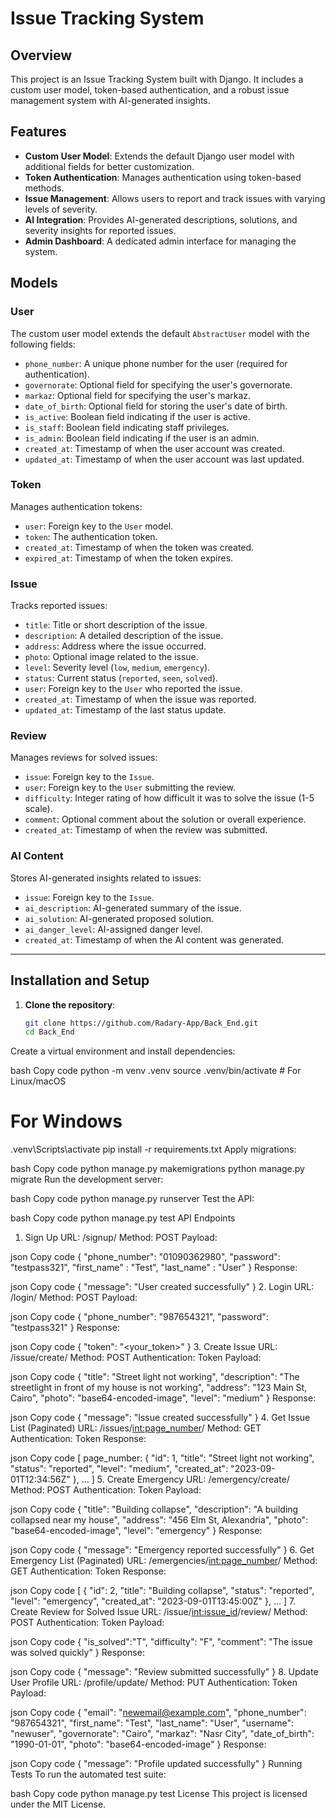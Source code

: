 # Issue Tracking System

## Overview

This project is an Issue Tracking System built with Django. It includes a custom user model, token-based authentication, and a robust issue management system with AI-generated insights.

## Features

- **Custom User Model**: Extends the default Django user model with additional fields for better customization.
- **Token Authentication**: Manages authentication using token-based methods.
- **Issue Management**: Allows users to report and track issues with varying levels of severity.
- **AI Integration**: Provides AI-generated descriptions, solutions, and severity insights for reported issues.
- **Admin Dashboard**: A dedicated admin interface for managing the system.

## Models

### User

The custom user model extends the default `AbstractUser` model with the following fields:

- `phone_number`: A unique phone number for the user (required for authentication).
- `governorate`: Optional field for specifying the user's governorate.
- `markaz`: Optional field for specifying the user's markaz.
- `date_of_birth`: Optional field for storing the user's date of birth.
- `is_active`: Boolean field indicating if the user is active.
- `is_staff`: Boolean field indicating staff privileges.
- `is_admin`: Boolean field indicating if the user is an admin.
- `created_at`: Timestamp of when the user account was created.
- `updated_at`: Timestamp of when the user account was last updated.

### Token

Manages authentication tokens:

- `user`: Foreign key to the `User` model.
- `token`: The authentication token.
- `created_at`: Timestamp of when the token was created.
- `expired_at`: Timestamp of when the token expires.

### Issue

Tracks reported issues:

- `title`: Title or short description of the issue.
- `description`: A detailed description of the issue.
- `address`: Address where the issue occurred.
- `photo`: Optional image related to the issue.
- `level`: Severity level (`low`, `medium`, `emergency`).
- `status`: Current status (`reported`, `seen`, `solved`).
- `user`: Foreign key to the `User` who reported the issue.
- `created_at`: Timestamp of when the issue was reported.
- `updated_at`: Timestamp of the last status update.

### Review

Manages reviews for solved issues:

- `issue`: Foreign key to the `Issue`.
- `user`: Foreign key to the `User` submitting the review.
- `difficulty`: Integer rating of how difficult it was to solve the issue (1-5 scale).
- `comment`: Optional comment about the solution or overall experience.
- `created_at`: Timestamp of when the review was submitted.

### AI Content

Stores AI-generated insights related to issues:

- `issue`: Foreign key to the `Issue`.
- `ai_description`: AI-generated summary of the issue.
- `ai_solution`: AI-generated proposed solution.
- `ai_danger_level`: AI-assigned danger level.
- `created_at`: Timestamp of when the AI content was generated.

---

## Installation and Setup

1. **Clone the repository**:
   ```bash
   git clone https://github.com/Radary-App/Back_End.git
   cd Back_End


Create a virtual environment and install dependencies:

bash
Copy code
python -m venv .venv
source .venv/bin/activate  # For Linux/macOS
# For Windows
.venv\Scripts\activate
pip install -r requirements.txt
Apply migrations:

bash
Copy code
python manage.py makemigrations
python manage.py migrate
Run the development server:

bash
Copy code
python manage.py runserver
Test the API:

bash
Copy code
python manage.py test
API Endpoints
1. Sign Up
URL: /signup/
Method: POST
Payload:

json
Copy code
{
  "phone_number": "01090362980",
  "password": "testpass321",
  "first_name" : "Test",
  "last_name" : "User"
}
Response:

json
Copy code
{
  "message": "User created successfully"
}
2. Login
URL: /login/
Method: POST
Payload:

json
Copy code
{
  "phone_number": "987654321",
  "password": "testpass321"
}
Response:

json
Copy code
{
  "token": "<your_token>"
}
3. Create Issue
URL: /issue/create/
Method: POST
Authentication: Token
Payload:

json
Copy code
{
  "title": "Street light not working",
  "description": "The streetlight in front of my house is not working",
  "address": "123 Main St, Cairo",
  "photo": "base64-encoded-image",
  "level": "medium"
}
Response:

json
Copy code
{
  "message": "Issue created successfully"
}
4. Get Issue List (Paginated)
URL: /issues/<int:page_number>/
Method: GET
Authentication: Token
Response:

json
Copy code
[
  page_number:
  {
    "id": 1,
    "title": "Street light not working",
    "status": "reported",
    "level": "medium",
    "created_at": "2023-09-01T12:34:56Z"
  },
  ...
]
5. Create Emergency
URL: /emergency/create/
Method: POST
Authentication: Token
Payload:

json
Copy code
{
  "title": "Building collapse",
  "description": "A building collapsed near my house",
  "address": "456 Elm St, Alexandria",
  "photo": "base64-encoded-image",
  "level": "emergency"
}
Response:

json
Copy code
{
  "message": "Emergency reported successfully"
}
6. Get Emergency List (Paginated)
URL: /emergencies/<int:page_number>/
Method: GET
Authentication: Token
Response:

json
Copy code
[
  {
    "id": 2,
    "title": "Building collapse",
    "status": "reported",
    "level": "emergency",
    "created_at": "2023-09-01T13:45:00Z"
  },
  ...
]
7. Create Review for Solved Issue
URL: /issue/<int:issue_id>/review/
Method: POST
Authentication: Token
Payload:

json
Copy code
{
  "is_solved":"T",
  "difficulty": "F",
  "comment": "The issue was solved quickly"
}
Response:

json
Copy code
{
  "message": "Review submitted successfully"
}
8. Update User Profile
URL: /profile/update/
Method: PUT
Authentication: Token
Payload:

json
Copy code
{
  "email": "newemail@example.com",
  "phone_number": "987654321",
  "first_name": "Test",
  "last_name": "User",
  "username": "newuser",
  "governorate": "Cairo",
  "markaz": "Nasr City",
  "date_of_birth": "1990-01-01",
  "photo": "base64-encoded-image"
}
Response:

json
Copy code
{
  "message": "Profile updated successfully"
}
Running Tests
To run the automated test suite:

bash
Copy code
python manage.py test
License
This project is licensed under the MIT License.